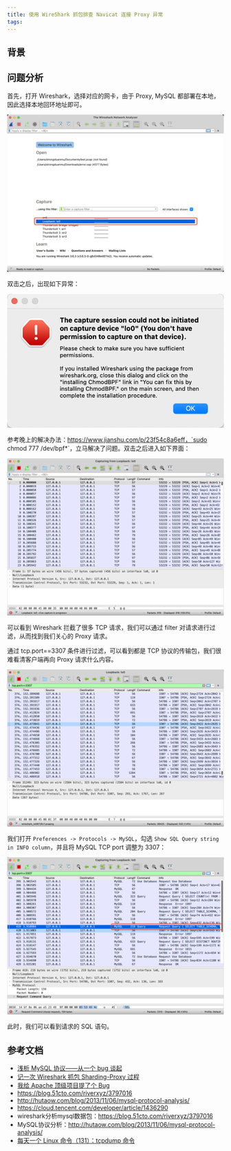```yaml
---
title: 使用 WireShark 抓包排查 Navicat 连接 Proxy 异常
tags:
---
```


## 背景



## 问题分析

首先，打开 Wireshark，选择对应的网卡，由于 Proxy, MySQL 都部署在本地，因此选择本地回环地址即可。

![image-20220402143805669](index_files/image-20220402143805669.png)

双击之后，出现如下异常：

![image-20220402144008376](index_files/image-20220402144008376.png)

参考晚上的解决办法：https://www.jianshu.com/p/23f54c8a6eff，`sudo chmod 777 /dev/bpf*`，立马解决了问题。双击之后进入如下界面：

![image-20220402145008358](index_files/image-20220402145008358.png)

可以看到 Wireshark 拦截了很多 TCP 请求，我们可以通过 filter 对请求进行过滤，从而找到我们关心的 Proxy 请求。

通过 tcp.port==3307 条件进行过滤，可以看到都是 TCP 协议的传输包，我们很难看清客户端再向 Proxy 请求什么内容。

![image-20220402150331452](index_files/image-20220402150331452.png)

我们打开 `Preferences -> Protocols -> MySQL`，勾选 `Show SQL Query string in INFO column`，并且将 MySQL TCP port 调整为 3307：

![image-20220402150640984](index_files/image-20220402150640984.png)

此时，我们可以看到请求的 SQL 语句。





## 参考文档

* [浅析 MySQL 协议——从一个 bug 谈起](https://zhuanlan.zhihu.com/p/41979884)
* [记一次 Wireshark 抓包 Sharding-Proxy 过程](https://dongzl.github.io/2019/10/23/07-Wireshark-Sharding-Proxy/index.html)
* [我给 Apache 顶级项目提了个 Bug](https://mp.weixin.qq.com/s?__biz=MzU2MTM4NDAwMw==&mid=2247487705&idx=1&sn=cae3bcb015e03f71b60cf780f6bbaf17&chksm=fc78cff5cb0f46e327e6a25915f1c9854b561a25eae2587139fa0a9a1ec6153816f4bcf44b8e#rd)
* https://blog.51cto.com/riverxyz/3797016
* http://hutaow.com/blog/2013/11/06/mysql-protocol-analysis/
* https://cloud.tencent.com/developer/article/1436290
* wireshark分析mysql数据包：https://blog.51cto.com/riverxyz/3797016
* MySQL协议分析：http://hutaow.com/blog/2013/11/06/mysql-protocol-analysis/
* [每天一个 Linux 命令（131）：tcpdump 命令](https://mp.weixin.qq.com/s/m02EcN9dRhbMtUzQi1u-Bw)

